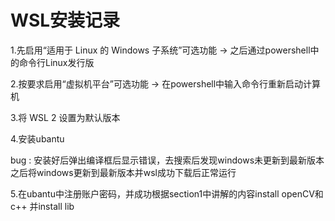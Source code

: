 # WSL安装记录

1.先启用“适用于 Linux 的 Windows 子系统”可选功能 -> 之后通过powershell中的命令行Linux发行版

2.按要求启用“虚拟机平台”可选功能 -> 在powershell中输入命令行重新启动计算机

3.将 WSL 2 设置为默认版本

4.安装ubantu

bug : 安装好后弹出编译框后显示错误，去搜索后发现windows未更新到最新版本
之后将windows更新到最新版本并wsl成功下载后正常运行

5.在ubantu中注册账户密码，并成功根据section1中讲解的内容install openCV和c++ 并install lib
